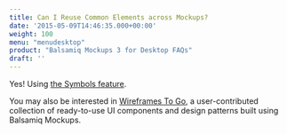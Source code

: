 ```yaml
---
title: Can I Reuse Common Elements across Mockups?
date: '2015-05-09T14:46:35.000+00:00'
weight: 100
menu: "menudesktop"
product: "Balsamiq Mockups 3 for Desktop FAQs"
draft: ''
---
```

Yes! Using [the Symbols feature](https://docs.balsamiq.com/desktop/symbols/).

You may also be interested in [Wireframes To Go](/resources/wireframestogo/), a user-contributed collection of ready-to-use UI components and design patterns built using Balsamiq Mockups.
